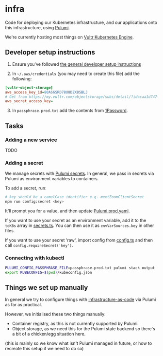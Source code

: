 # infra

Code for deploying our Kubernetes infrastructure, and our applications onto this infrastructure, using [Pulumi](https://www.pulumi.com/).

We're currently hosting most things on [Vultr Kubernetes Engine](https://www.vultr.com/kubernetes/).

## Developer setup instructions

1. Ensure you've followed [the general developer setup instructions](../../README.md#developer-setup-instructions)

2. In `~/.aws/credentials` (you may need to create this file) add the following:

```ini
[vultr-object-storage]
aws_access_key_id=80A66SRD78U8DZX8SBLJ
# Get from https://my.vultr.com/objectstorage/subs/detail/?id=caa1d747-4302-4b90-b8dd-aca9d9de1a1f#overview
aws_secret_access_key=
```

3. In `passphrase.prod.txt` add the contents from [1Password](https://start.1password.com/open/i?a=HTUBIRRURRGNNAKFHX5DU3YWRI&v=j3reqistnwqma7zpy5lzdnwvpi&i=fvtnqvlv5mvrer7o5zm4iijsga&h=bluedotimpact.1password.com).

## Tasks

### Adding a new service

TODO

### Adding a secret

We manage secrets with [Pulumi secrets](https://www.pulumi.com/learn/building-with-pulumi/secrets/). In general, we pass in secrets via Pulumi as environment variables to containers.

To add a secret, run:

```bash
# key should be a camelCase identifier e.g. meetZoomClientSecret
npm run config:secret <key>
```

It'll prompt you for a value, and then update [Pulumi.prod.yaml](./Pulumi.prod.yaml).

If you want to use your secret as an environment variable, add it to the `toK8s` array in [secrets.ts](./src/k8s/secrets.ts). You can then use it as `envVarSources.key` in other files.

If you want to use your secret 'raw', import config from [config.ts](./src/config.ts) and then call `config.requireSecret('key')`.

### Connecting with kubectl

```bash
PULUMI_CONFIG_PASSPHRASE_FILE=passphrase.prod.txt pulumi stack output --show-secrets k8sConfig > kubeconfig.json
export KUBECONFIG=$(pwd)/kubeconfig.json
```

## Things we set up manually

In general we try to configure things with [infrastructure-as-code](https://en.wikipedia.org/wiki/Infrastructure_as_code) via Pulumi as far as practical.

However, we initialised these two things manually:
- Container registry, as this is not currently supported by Pulumi.
- Object storage, as we need this for the Pulumi state backend so there's a bit of a chicken/egg situation here.

(this is mainly so we know what isn't Pulumi managed in future, or how to recreate this setup if we need to do so)
